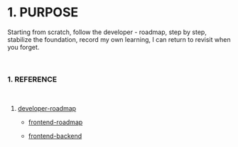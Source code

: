 # 1. PURPOSE
 <p>Starting from scratch, 
 follow the developer - roadmap, 
 step by step, stabilize the foundation, 
 record my own learning, 
 I can return to revisit when you forget.</p>
<br/>

### 1. REFERENCE

<br/>

 1. [developer-roadmap](https://github.com/goodjack/developer-roadmap-chinese) <br/>

    - [frontend-roadmap](https://raw.githubusercontent.com/goodjack/developer-roadmap-chinese/master/chinese-version/img/frontend.png)

    - [frontend-backend](https://raw.githubusercontent.com/goodjack/developer-roadmap-chinese/master/chinese-version/img/backend.png)

<br/>


